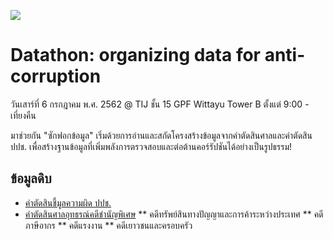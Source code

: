 [![](https://user-images.githubusercontent.com/541454/60436126-9ba51d80-9c35-11e9-8fd3-806f7d29f951.png)](#)

# Datathon: organizing data for anti-corruption

วันเสาร์ที่ 6 กรกฎาคม พ.ศ. 2562 @ TIJ ชั้น 15 GPF Wittayu Tower B ตั้งแต่ 9:00 - เที่ยงคืน

มาช่วยกัน "ซักฟอกข้อมูล" เริ่มด้วยการอ่านและสกัดโครงสร้างข้อมูลจากคำตัดสินศาลและคำตัดสิน ปปช. เพื่อสร้างฐานข้อมูลที่เพิ่มพลังการตรวจสอบและต่อต้านคอร์รัปชันได้อย่างเป็นรูปธรรม!

## ข้อมูลดิบ
* [คำตัดสินชี้มูลความผิด ปปช.](https://www.nacc.go.th/culpability.php)
* [คำตัดสินศาลอุทธรณ์คดีชำนัญพิเศษ](https://appealsc.coj.go.th/th/content/page/index/id/34168)
** คดีทรัพย์สินทางปัญญาและการค้าระหว่างประเทศ
** คดีภาษีอากร
** คดีแรงงาน
** คดีเยาวชนและครอบครัว
